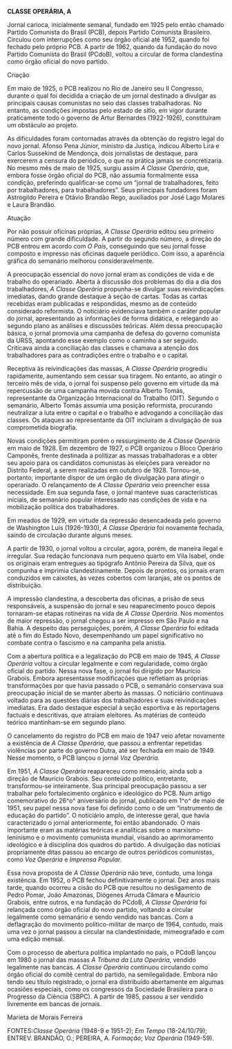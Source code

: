 **CLASSE OPERÁRIA, A**

Jornal carioca, inicialmente semanal, fundado em 1925 pelo então chamado
Partido Comunista do Brasil (PCB), depois Partido Comunista Brasileiro.
Circulou com interrupções como seu órgão oficial até 1952, quando foi
fechado pelo próprio PCB. A partir de 1962, quando da fundação do novo
Partido Comunista do Brasil (PCdoB), voltou a circular de forma
clandestina como órgão oficial do novo partido.

Criação

Em maio de 1925, o PCB realizou no Rio de Janeiro seu II Congresso,
durante o qual foi decidida a criação de um jornal destinado a divulgar
as principais causas comunistas no seio das classes trabalhadoras. No
entanto, as condições impostas pelo estado de sítio, em vigor durante
praticamente todo o governo de Artur Bernardes (1922-1926), constituíram
um obstáculo ao projeto.

As dificuldades foram contornadas através da obtenção do registro legal
do novo jornal. Afonso Pena Júnior, ministro da Justiça, indicou Alberto
Lira e Carlos Sussekind de Mendonça, dois jornalistas de destaque, para
exercerem a censura do periódico, o que na prática jamais se
concretizaria. No mesmo mês de maio de 1925, surgiu assim *A Classe
Operária*, que, embora fosse órgão oficial do PCB, não assumia
formalmente essa condição, preferindo qualificar-se como um “jornal de
trabalhadores, feito por trabalhadores, para trabalhadores”. Seus
principais fundadores foram Astrogildo Pereira e Otávio Brandão Rego,
auxiliados por José Lago Molares e Laura Brandão.

Atuação

Por não possuir oficinas próprias, *A Classe* *Operária* editou seu
primeiro número com grande dificuldade. A partir do segundo número, a
direção do PCB entrou em acordo com *O País*, conseguindo que seu jornal
fosse composto e impresso nas oficinas daquele periódico. Com isso, a
aparência gráfica do semanário melhorou consideravelmente.

A preocupação essencial do novo jornal eram as condições de vida e de
trabalho do operariado. Aberta à discussão dos problemas do dia a dia
dos trabalhadores, *A Classe Operária* propunha-se divulgar suas
reivindicações imediatas, dando grande destaque à seção de cartas. Todas
as cartas recebidas eram publicadas e respondidas, mesmo as de conteúdo
considerado reformista. O noticiário evidenciava também o caráter
popular do jornal, apresentando as informações de forma didática, e
relegando ao segundo plano as análises e discussões teóricas. Além dessa
preocupação básica, o jornal promovia uma campanha de defesa do governo
comunista da URSS, apontando esse exemplo como o caminho a ser seguido.
Criticava ainda a conciliação das classes e chamava a atenção dos
trabalhadores para as contradições entre o trabalho e o capital.

Receptiva às reivindicações das massas, A *Classe Operária* progrediu
rapidamente, aumentando sem cessar sua tiragem. No entanto, ao atingir o
terceiro mês de vida, o jornal foi suspenso pelo governo em virtude da
má repercussão de uma campanha movida contra Alberto Tomás,
representante da Organização Internacional do Trabalho (OIT). Segundo o
semanário, Alberto Tomás assumia uma posição reformista, procurando
neutralizar a luta entre o capital e o trabalho e advogando a
conciliação das classes. Os ataques ao representante da OIT incluíram a
divulgação de sua comprometida biografia.

Novas condições permitiram porém o ressurgimento de *A Classe Operária*
em maio de 1928. Em dezembro de 1927, o PCB organizou o Bloco Operário
Camponês, frente destinada a politizar as massas trabalhadoras e a obter
seu apoio para os candidatos comunistas às eleições para vereador no
Distrito Federal, a serem realizadas em outubro de 1928. Tornou-se,
portanto, importante dispor de um órgão de divulgação para atingir o
operariado. O relançamento de *A* *Classe Operária* veio preencher essa
necessidade. Em sua segunda fase, o jornal manteve suas características
iniciais, de semanário popular interessado nas condições de vida e na
mobilização política dos trabalhadores.

Em meados de 1929, em virtude da repressão desencadeada pelo governo de
Washington Luís (1926-1930), *A Classe Operária* foi novamente fechada,
saindo de circulação durante alguns meses.

A partir de 1930, o jornal voltou a circular, agora, porém, de maneira
ilegal e irregular. Sua redação funcionava num pequeno quarto em Vila
Isabel, onde os originais eram entregues ao tipógrafo Antônio Pereira da
Silva, que os compunha e imprimia clandestinamente. Depois de prontos,
os jornais eram conduzidos em caixotes, às vezes cobertos com laranjas,
até os pontos de distribuição.

A impressão clandestina, a descoberta das oficinas, a prisão de seus
responsáveis, a suspensão do jornal e seu reaparecimento pouco depois
tornaram-se etapas rotineiras na vida de *A Classe Operária.* Nos
momentos de maior repressão, o jornal chegou a ser impresso em São Paulo
e na Bahia. A despeito das perseguições, porém, *A Classe Operária* foi
editada até o fim do Estado Novo, desempenhando um papel significativo
no combate contra o fascismo e na campanha pela anistia.

Com a abertura política e a legalização do PCB em maio de 1945, *A*
*Classe Operária* voltou a circular legalmente e com regularidade, como
órgão oficial do partido. Nessa nova fase, o jornal foi dirigido por
Maurício Grabois. Embora apresentasse modificações que refletiam as
próprias transformações por que havia passado o PCB, o semanário
conservava sua preocupação inicial de se manter aberto às massas. O
noticiário continuava voltado para as questões diárias dos trabalhadores
e suas reivindicações imediatas. Era dado destaque especial à seção
esportiva e às reportagens factuais e descritivas, que atraíam
eleitores. As matérias de conteúdo teórico mantinham-se em segundo
plano.

O cancelamento do registro do PCB em maio de 1947 veio afetar novamente
a existência de *A Classe Operária*, que passou a enfrentar repetidas
violências por parte do governo Dutra, até ser fechada em maio de 1949.
Nesse momento, o PCB lançou o jornal *Voz* *Operária.*

Em 1951, *A Classe Operária* reapareceu como mensário, ainda sob a
direção de Maurício Grabois. Seu conteúdo político, entretanto,
transformou-se inteiramente. Sua principal preocupação passou a ser
trabalhar pelo fortalecimento orgânico e ideológico do PCB. Num artigo
comemorativo do 26^o^ aniversário do jornal, publicado em 1^o^ de maio
de 1951, seu papel nessa nova fase foi definido como o de um
“instrumento de educação do partido”. O noticiário amplo, de interesse
geral, que havia caracterizado o jornal anteriormente, foi então
abandonado. O mais importante eram as matérias teóricas e analíticas
sobre o marxismo-leninismo e o movimento comunista mundial, visando ao
aprimoramento ideológico e à disciplina dos quadros do partido. A
divulgação das notícias propriamente ditas passou ao encargo de outros
periódicos comunistas, como *Voz Operária* e *Imprensa Popular*.

Essa nova proposta de *A Classe Operária* não teve, contudo, uma longa
existência. Em 1952, o PCB fechou definitivamente o jornal. Dez anos
mais tarde, quando ocorreu a cisão do PCB que resultou no desligamento
de Pedro Pomar, João Amazonas, Diógenes Arruda Câmara e Maurício
Grabois, entre outros, e na fundação do PCdoB, *A Classe Operária* foi
relançada como órgão oficial do novo partido, voltando a circular
legalmente como semanário e sendo vendido nas bancas. Com a deflagração
do movimento político-militar de março de 1964, contudo, mais uma vez o
jornal passou a circular na clandestinidade, mimeografado e com uma
edição mensal.

Com o processo de abertura política implantado no país, o PCdoB lançou
em 1980 o jornal das massas *A Tribuna da Luta Operária*, vendido
legalmente nas bancas. *A Classe Operária* continuou circulando como
órgão oficial do comitê central do partido, na semilegalidade. Embora
não tendo seu título registrado, o jornal era distribuído abertamente em
algumas ocasiões especiais, como os congressos da Sociedade Brasileira
para o Progresso da Ciência (SBPC). A partir de 1985, passou a ser
vendido livremente em bancas de jornais.

Marieta de Morais Ferreira

FONTES:*Classe Operária* (1948-9 e 1951-2); *Em Tempo* (18-24/10/79);
ENTREV. BRANDÃO, O.; PEREIRA, A. *Formação*; *Voz Operária* (1949-59).
